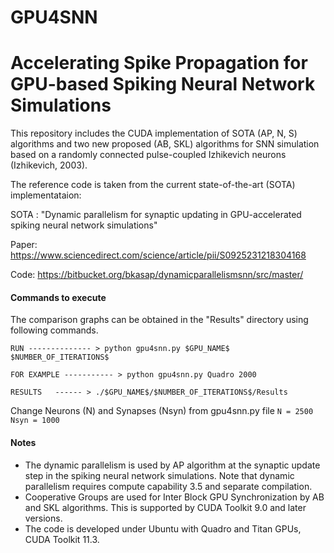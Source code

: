# GPU4SNN
# Accelerating Spike Propagation for GPU-based Spiking Neural Network Simulations

This repository includes the CUDA implementation of SOTA (AP, N, S) algorithms and two new proposed (AB, SKL) algorithms for SNN simulation based on a randomly connected pulse-coupled Izhikevich neurons (Izhikevich, 2003). 

The reference code is taken from the current state-of-the-art (SOTA) implementataion:

SOTA : "Dynamic parallelism for synaptic updating in GPU-accelerated spiking neural network simulations"

Paper: https://www.sciencedirect.com/science/article/pii/S0925231218304168

Code: https://bitbucket.org/bkasap/dynamicparallelismsnn/src/master/

#### Commands to execute ###

The comparison graphs can be obtained in the "Results" directory using following commands. 

`RUN -------------- > python gpu4snn.py $GPU_NAME$ $NUMBER_OF_ITERATIONS$`

`FOR EXAMPLE ----------- > python gpu4snn.py Quadro 2000`

`RESULTS   ------ > ./$GPU_NAME$/$NUMBER_OF_ITERATIONS$/Results`

Change Neurons (N) and Synapses (Nsyn) from gpu4snn.py file 
`N = 2500`
`Nsyn = 1000`

#### Notes ####

* The dynamic parallelism is used by AP algorithm at the synaptic update step in the spiking neural network simulations. Note that dynamic parallelism requires compute capability 3.5 and separate compilation.
* Cooperative Groups are used for Inter Block GPU Synchronization by AB and SKL algorithms. This is supported by CUDA Toolkit 9.0 and later versions.
* The code is developed under Ubuntu with Quadro and Titan GPUs, CUDA Toolkit 11.3.


